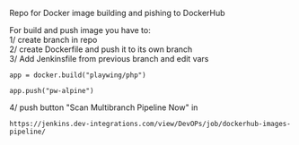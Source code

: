Repo for Docker image building and pishing to DockerHub  

For build and push image you have to:  
1/ create branch in repo  
2/ create Dockerfile and push it to its own branch  
3/ Add Jenkinsfile from previous branch and edit vars  

```
app = docker.build("playwing/php")    
```
```          
app.push("pw-alpine")     
```
4/ push button "Scan Multibranch Pipeline Now" in
```
https://jenkins.dev-integrations.com/view/DevOPs/job/dockerhub-images-pipeline/
```
